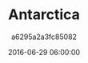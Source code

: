 ---
list_id: e4e53d31bcb74167
layout: list
title: Antarctica
date: 2016-06-29 06:00:00
image_id: 'howkins-antarctica.jpg'
permalink: /lists/antarctica
description: ''
zotero: 
astore: 
sections: 
  - id: 0
    listings:
      - type: book
        id: d4c4cc1b3206f222
      - type: book
        id: 4ff7568ab42f726c
  - id: 1
    listings:
      - type: book
        id: e2d8385157b5911f
      - type: book
        id: bb361dbda2c4a959
      - type: book
        id: c05897179a3ac039
      - type: book
        id: 8c289647efa0ea28
  - id: 2
    listings:
      - type: book
        id: 034af8c2d1f50232
      - type: book
        id: 370d120151310cda
  - id: 3
    listings:
      - type: book
        id: 99dae19ec7ae534c
categories:
author: a6295a2a3fc85082
---